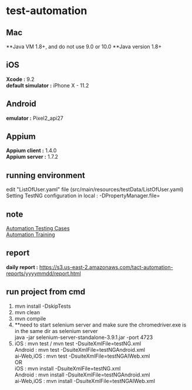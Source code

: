 # test-automation
## Mac
**Java VM 1.8+, and do not use 9.0 or 10.0
**Java version 1.8+

## iOS
**Xcode :** 9.2</br>
**default simulator :** iPhone X - 11.2</br>

## Android
**emulator :** Pixel2_api27

## Appium
**Appium client :** 1.4.0</br>
**Appium server :** 1.7.2</br>

## running environment
edit "ListOfUser.yaml" file (src/main/resources/testData/ListOfUser.yaml)</br>
Setting TestNG configuration in local : -DPropertyManager.file=</br>

## note
[Automation Testing Cases](https://paper.dropbox.com/doc/Automation-Testing-Cases-pPxUXk3VKPmPkW8GmQuVP)</br>
<a href="https://paper.dropbox.com/doc/Automation-Training-fxptCMuRYJqWviBpEnH5T">Automation Training</a>

## report
**daily report :** https://s3.us-east-2.amazonaws.com/tact-automation-reports/yyyymmdd/report.html</br>

## run project from cmd
1. mvn install -DskipTests </br>
2. mvn clean </br>
3. mvn compile </br>
4. **need to start selenium server and make sure the chromedriver.exe is in the same dir as selenium server </br>
   java -jar selenium-server-standalone-3.9.1.jar -port 4723 </br>
5. iOS        : mvn test / mvn test -DsuiteXmlFile=testNG.xml </br>
   Android    : mvn test -DsuiteXmlFile=testNGAndroid.xml </br>
   ai-Web,iOS : mvn test -DsuiteXmlFile=testNGAIWeb.xml </br>
OR</br>
   iOS        : mvn install -DsuiteXmlFile=testNG.xml </br>
   Android    : mvn install -DsuiteXmlFile=testNGAndroid.xml </br>
   ai-Web,iOS : mvn install -DsuiteXmlFile=testNGAIWeb.xml </br>